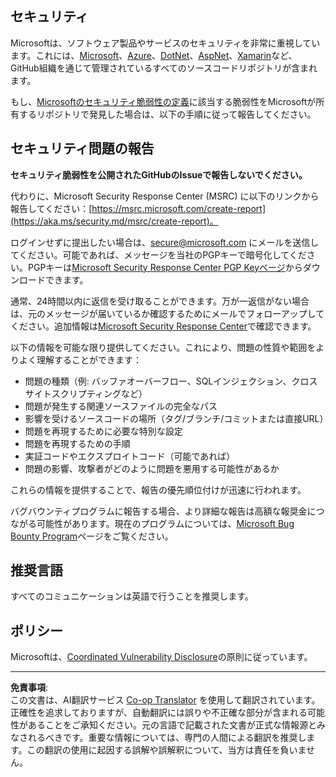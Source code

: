 <!--
CO_OP_TRANSLATOR_METADATA:
{
  "original_hash": "57f14126c1c6add76b3aef3844dfe4e3",
  "translation_date": "2025-09-03T21:33:53+00:00",
  "source_file": "SECURITY.md",
  "language_code": "ja"
}
-->
## セキュリティ

Microsoftは、ソフトウェア製品やサービスのセキュリティを非常に重視しています。これには、[Microsoft](https://github.com/Microsoft)、[Azure](https://github.com/Azure)、[DotNet](https://github.com/dotnet)、[AspNet](https://github.com/aspnet)、[Xamarin](https://github.com/xamarin)など、GitHub組織を通じて管理されているすべてのソースコードリポジトリが含まれます。

もし、[Microsoftのセキュリティ脆弱性の定義](https://aka.ms/security.md/definition)に該当する脆弱性をMicrosoftが所有するリポジトリで発見した場合は、以下の手順に従って報告してください。

## セキュリティ問題の報告

**セキュリティ脆弱性を公開されたGitHubのIssueで報告しないでください。**

代わりに、Microsoft Security Response Center (MSRC) に以下のリンクから報告してください：[https://msrc.microsoft.com/create-report](https://aka.ms/security.md/msrc/create-report)。

ログインせずに提出したい場合は、[secure@microsoft.com](mailto:secure@microsoft.com) にメールを送信してください。可能であれば、メッセージを当社のPGPキーで暗号化してください。PGPキーは[Microsoft Security Response Center PGP Keyページ](https://aka.ms/security.md/msrc/pgp)からダウンロードできます。

通常、24時間以内に返信を受け取ることができます。万が一返信がない場合は、元のメッセージが届いているか確認するためにメールでフォローアップしてください。追加情報は[Microsoft Security Response Center](https://www.microsoft.com/msrc)で確認できます。

以下の情報を可能な限り提供してください。これにより、問題の性質や範囲をよりよく理解することができます：

  * 問題の種類（例: バッファオーバーフロー、SQLインジェクション、クロスサイトスクリプティングなど）
  * 問題が発生する関連ソースファイルの完全なパス
  * 影響を受けるソースコードの場所（タグ/ブランチ/コミットまたは直接URL）
  * 問題を再現するために必要な特別な設定
  * 問題を再現するための手順
  * 実証コードやエクスプロイトコード（可能であれば）
  * 問題の影響、攻撃者がどのように問題を悪用する可能性があるか

これらの情報を提供することで、報告の優先順位付けが迅速に行われます。

バグバウンティプログラムに報告する場合、より詳細な報告は高額な報奨金につながる可能性があります。現在のプログラムについては、[Microsoft Bug Bounty Program](https://aka.ms/security.md/msrc/bounty)ページをご覧ください。

## 推奨言語

すべてのコミュニケーションは英語で行うことを推奨します。

## ポリシー

Microsoftは、[Coordinated Vulnerability Disclosure](https://aka.ms/security.md/cvd)の原則に従っています。

---

**免責事項**:  
この文書は、AI翻訳サービス [Co-op Translator](https://github.com/Azure/co-op-translator) を使用して翻訳されています。正確性を追求しておりますが、自動翻訳には誤りや不正確な部分が含まれる可能性があることをご承知ください。元の言語で記載された文書が正式な情報源とみなされるべきです。重要な情報については、専門の人間による翻訳を推奨します。この翻訳の使用に起因する誤解や誤解釈について、当方は責任を負いません。